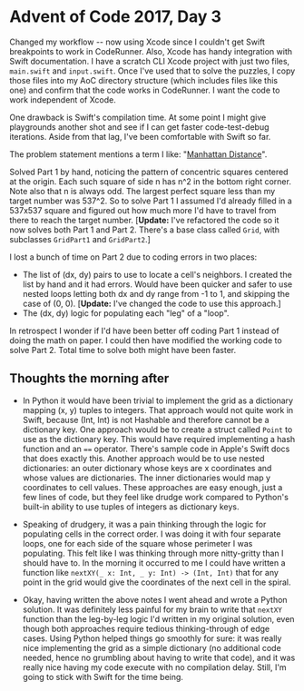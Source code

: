 # Advent of Code 2017, Day 3

Changed my workflow -- now using Xcode since I couldn't get Swift breakpoints to work in CodeRunner.  Also, Xcode has handy integration with Swift documentation.  I have a scratch CLI Xcode project with just two files, `main.swift` and `input.swift`.  Once I've used that to solve the puzzles, I copy those files into my AoC directory structure (which includes files like this one) and confirm that the code works in CodeRunner.  I want the code to work independent of Xcode.

One drawback is Swift's compilation time.  At some point I might give playgrounds another shot and see if I can get faster code-test-debug iterations.  Aside from that lag, I've been comfortable with Swift so far.

The problem statement mentions a term I like: "[Manhattan Distance](https://en.wikipedia.org/wiki/Taxicab_geometry)".

Solved Part 1 by hand, noticing the pattern of concentric squares centered at the origin.  Each such square of side n has n^2 in the bottom right corner.  Note also that n is always odd.  The largest perfect square less than my target number was 537^2.  So to solve Part 1 I assumed I'd already filled in a 537x537 square and figured out how much more I'd have to travel from there to reach the target number.  [**Update:** I've refactored the code so it now solves both Part 1 and Part 2.  There's a base class called `Grid`, with subclasses `GridPart1` and `GridPart2`.]

I lost a bunch of time on Part 2 due to coding errors in two places:

- The list of (dx, dy) pairs to use to locate a cell's neighbors.  I created the list by hand and it had errors.  Would have been quicker and safer to use nested loops letting both dx and dy range from -1 to 1, and skipping the case of (0, 0).  [**Update:** I've changed the code to use this approach.]
- The (dx, dy) logic for populating each "leg" of a "loop".

In retrospect I wonder if I'd have been better off coding Part 1 instead of doing the math on paper.  I could then have modified the working code to solve Part 2.  Total time to solve both might have been faster.


## Thoughts the morning after

- In Python it would have been trivial to implement the grid as a dictionary mapping (x, y) tuples to integers.  That approach would not quite work in Swift, because (Int, Int) is not Hashable and therefore cannot be a dictionary key.  One approach would be to create a struct called `Point` to use as the dictionary key.  This would have required implementing a hash function and an `==` operator.  There's sample code in Apple's Swift docs that does exactly this.  Another approach would be to use nested dictionaries: an outer dictionary whose keys are x coordinates and whose values are dictionaries.  The inner dictionaries would map y coordinates to cell values.  These approaches are easy enough, just a few lines of code, but they feel like drudge work compared to Python's built-in ability to use tuples of integers as dictionary keys.

- Speaking of drudgery, it was a pain thinking through the logic for populating cells in the correct order.  I was doing it with four separate loops, one for each side of the square whose perimeter I was populating.  This felt like I was thinking through more nitty-gritty than I should have to.  In the morning it occurred to me I could have written a function like `nextXY(_ x: Int, _ y: Int) -> (Int, Int)` that for any point in the grid would give the coordinates of the next cell in the spiral.

- Okay, having written the above notes I went ahead and wrote a Python solution.  It was definitely less painful for my brain to write that `nextXY` function than the leg-by-leg logic I'd written in my original solution, even though both approaches require tedious thinking-through of edge cases.  Using Python helped things go smoothly for sure: it was really nice implementing the grid as a simple dictionary (no additional code needed, hence no grumbling about having to write that code), and it was really nice having my code execute with no compilation delay.  Still, I'm going to stick with Swift for the time being.

